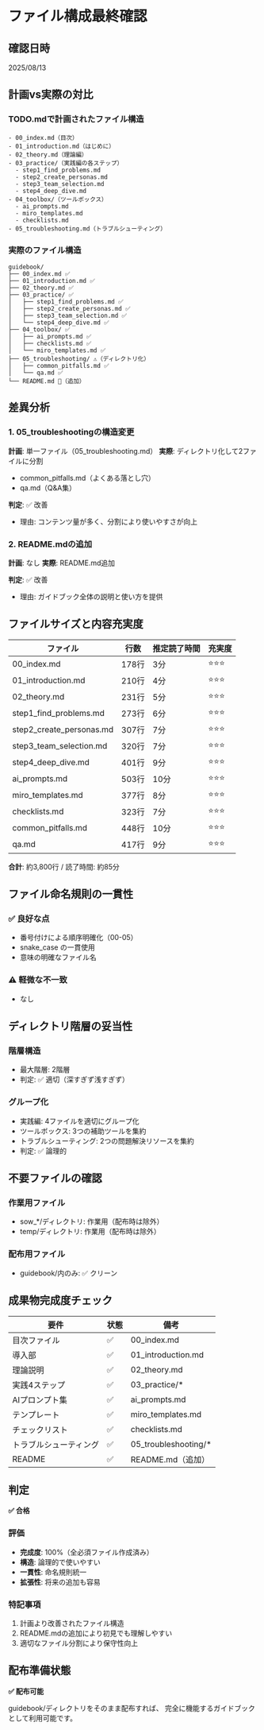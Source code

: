 # ファイル構成最終確認

## 確認日時
2025/08/13

## 計画vs実際の対比

### TODO.mdで計画されたファイル構造
```
- 00_index.md（目次）
- 01_introduction.md（はじめに）
- 02_theory.md（理論編）
- 03_practice/（実践編の各ステップ）
  - step1_find_problems.md
  - step2_create_personas.md
  - step3_team_selection.md
  - step4_deep_dive.md
- 04_toolbox/（ツールボックス）
  - ai_prompts.md
  - miro_templates.md
  - checklists.md
- 05_troubleshooting.md（トラブルシューティング）
```

### 実際のファイル構造
```
guidebook/
├── 00_index.md ✅
├── 01_introduction.md ✅
├── 02_theory.md ✅
├── 03_practice/ ✅
│   ├── step1_find_problems.md ✅
│   ├── step2_create_personas.md ✅
│   ├── step3_team_selection.md ✅
│   └── step4_deep_dive.md ✅
├── 04_toolbox/ ✅
│   ├── ai_prompts.md ✅
│   ├── checklists.md ✅
│   └── miro_templates.md ✅
├── 05_troubleshooting/ ⚠️（ディレクトリ化）
│   ├── common_pitfalls.md ✅
│   └── qa.md ✅
└── README.md 🎁（追加）
```

## 差異分析

### 1. 05_troubleshootingの構造変更
**計画**: 単一ファイル（05_troubleshooting.md）
**実際**: ディレクトリ化して2ファイルに分割
- common_pitfalls.md（よくある落とし穴）
- qa.md（Q&A集）

**判定**: ✅ 改善
- 理由: コンテンツ量が多く、分割により使いやすさが向上

### 2. README.mdの追加
**計画**: なし
**実際**: README.md追加

**判定**: ✅ 改善
- 理由: ガイドブック全体の説明と使い方を提供

## ファイルサイズと内容充実度

| ファイル | 行数 | 推定読了時間 | 充実度 |
|---------|------|-------------|--------|
| 00_index.md | 178行 | 3分 | ⭐⭐⭐ |
| 01_introduction.md | 210行 | 4分 | ⭐⭐⭐ |
| 02_theory.md | 231行 | 5分 | ⭐⭐⭐ |
| step1_find_problems.md | 273行 | 6分 | ⭐⭐⭐ |
| step2_create_personas.md | 307行 | 7分 | ⭐⭐⭐ |
| step3_team_selection.md | 320行 | 7分 | ⭐⭐⭐ |
| step4_deep_dive.md | 401行 | 9分 | ⭐⭐⭐ |
| ai_prompts.md | 503行 | 10分 | ⭐⭐⭐ |
| miro_templates.md | 377行 | 8分 | ⭐⭐⭐ |
| checklists.md | 323行 | 7分 | ⭐⭐⭐ |
| common_pitfalls.md | 448行 | 10分 | ⭐⭐⭐ |
| qa.md | 417行 | 9分 | ⭐⭐⭐ |

**合計**: 約3,800行 / 読了時間: 約85分

## ファイル命名規則の一貫性

### ✅ 良好な点
- 番号付けによる順序明確化（00-05）
- snake_case の一貫使用
- 意味の明確なファイル名

### ⚠️ 軽微な不一致
- なし

## ディレクトリ階層の妥当性

### 階層構造
- 最大階層: 2階層
- 判定: ✅ 適切（深すぎず浅すぎず）

### グループ化
- 実践編: 4ファイルを適切にグループ化
- ツールボックス: 3つの補助ツールを集約
- トラブルシューティング: 2つの問題解決リソースを集約
- 判定: ✅ 論理的

## 不要ファイルの確認

### 作業用ファイル
- sow_*/ディレクトリ: 作業用（配布時は除外）
- temp/ディレクトリ: 作業用（配布時は除外）

### 配布用ファイル
- guidebook/内のみ: ✅ クリーン

## 成果物完成度チェック

| 要件 | 状態 | 備考 |
|------|------|------|
| 目次ファイル | ✅ | 00_index.md |
| 導入部 | ✅ | 01_introduction.md |
| 理論説明 | ✅ | 02_theory.md |
| 実践4ステップ | ✅ | 03_practice/* |
| AIプロンプト集 | ✅ | ai_prompts.md |
| テンプレート | ✅ | miro_templates.md |
| チェックリスト | ✅ | checklists.md |
| トラブルシューティング | ✅ | 05_troubleshooting/* |
| README | ✅ | README.md（追加） |

## 判定

**✅ 合格**

### 評価
- **完成度**: 100%（全必須ファイル作成済み）
- **構造**: 論理的で使いやすい
- **一貫性**: 命名規則統一
- **拡張性**: 将来の追加も容易

### 特記事項
1. 計画より改善されたファイル構造
2. README.mdの追加により初見でも理解しやすい
3. 適切なファイル分割により保守性向上

## 配布準備状態

**✅ 配布可能**

guidebook/ディレクトリをそのまま配布すれば、
完全に機能するガイドブックとして利用可能です。